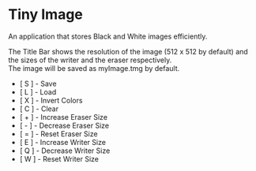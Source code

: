 # Tiny Image
An application that stores Black and White images efficiently.

The Title Bar shows the resolution of the image (512 x 512 by default) and the sizes of the writer and the eraser respectively.  
The image will be saved as myImage.tmg by default.

* [ S ] - Save
* [ L ] - Load
* [ X ] - Invert Colors
* [ C ] - Clear
* [ + ] - Increase Eraser Size
* [ - ] - Decrease Eraser Size
* [ = ] - Reset Eraser Size
* [ E ] - Increase Writer Size
* [ Q ] - Decrease Writer Size
* [ W ] - Reset Writer Size
